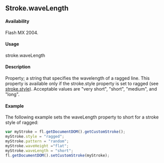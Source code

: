 ## Stroke.waveLength

#### Availability

Flash MX 2004.

#### Usage

stroke.waveLength

#### Description

Property; a string that specifies the wavelength of a ragged line. This property is available only if the stroke.style property is set to ragged (see [stroke.style](../Stroke_object/stroke20.md)). Acceptable values are "very short", "short", "medium", and "long".

#### Example

The following example sets the waveLength property to short for a stroke style of ragged:

```javascript
var myStroke = fl.getDocumentDOM().getCustomStroke();
myStroke.style = "ragged";
myStroke.pattern = "random"; 
myStroke.waveHeight ="flat"; 
myStroke.waveLength = "short"; 
fl.getDocumentDOM().setCustomStroke(myStroke);

```
